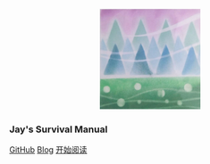 <p style="text-align: center">
    <!-- <img alt="Logo" src="https://liubinfighter.github.io/Blog/about/icon.jpg" height="180px"> -->
    <img alt="Logo" src="res\img\icon.jpg" height="180px">
</p>

<h3>Jay's Survival Manual</h3>

<!-- <span id="busuanzi_container_site_pv" style='display:none'>
    本站已经被访问过<span id="busuanzi_value_site_pv"></span> 次了
</span>
<span id="busuanzi_container_site_uv" style='display:none'>
    有 <span id="busuanzi_value_site_uv"></span> 位朋友来过本站
</span> -->

[GitHub](https://github.com/LIUBINfighter/Jay_Survival_Manual)
[Blog](https://liubinfighter.github.io/Blog/)
[开始阅读](https://liubinfighter.github.io/Jay_Survival_Manual/#/?id=jay39s-survival-manual)

